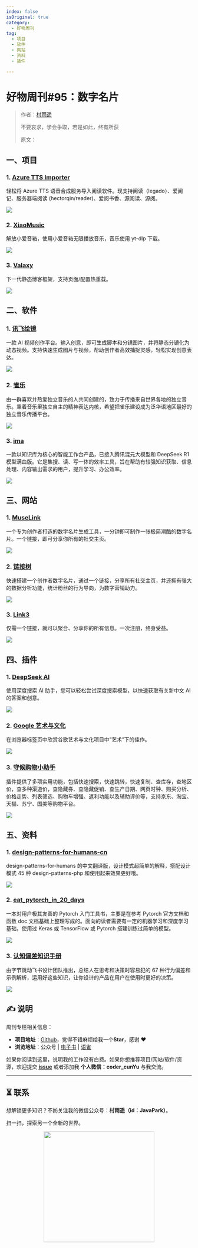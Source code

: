 ```yaml
---
index: false
isOriginal: true
category:
  - 好物周刊
tag:
  - 项目
  - 软件
  - 网站
  - 资料
  - 插件

---
```


# 好物周刊#95：数字名片

> 作者：[村雨遥](https://github.com/cunyu1943)
> 
> 不要哀求，学会争取，若是如此，终有所获
> 
> 原文：

## 一、项目

### 1. [Azure TTS Importer](https://github.com/yy4382/tts-importer)

轻松将 Azure TTS 语音合成服务导入阅读软件。现支持阅读（legado）、爱阅记、服务器端阅读 (hectorqin/reader)、爱阅书香、源阅读、源阅。

![](assets/0222-0228/1739750824207-780b0a8c-a6cd-4f05-9283-4f951e98231d.webp)

### 2. [XiaoMusic](https://github.com/hanxi/xiaomusic)

解放小爱音箱，使用小爱音箱无限播放音乐，音乐使用 yt-dlp 下载。

![](assets/0222-0228/1740096871986-442a24ff-25d2-4e3a-b561-a9ffd718411b.webp)

### 3. [Valaxy](https://github.com/YunYouJun/valaxy)

下一代静态博客框架，支持页面/配置热重载。

![](assets/0222-0228/1740356154583-84d59cb0-23b6-41b8-adee-9d5838e550be.webp)

## 二、软件

### 1. [讯飞绘镜](https://typemovie.art)

一款 AI 视频创作平台。输入创意，即可生成脚本和分镜图片，并将静态分镜化为动态视频。支持快速生成图片与视频，帮助创作者高效捕捉灵感，轻松实现创意表达。

![](assets/0222-0228/1740096533097-f52cc4cc-541f-4bc6-85eb-ae7224400e87.webp)

### 2. [雀乐](https://www.indie.cn)

由一群喜欢并热爱独立音乐的人共同创建的，致力于传播来自世界各地的独立音乐。秉着音乐里独立自主的精神表达内核，希望把雀乐建设成为泛华语地区最好的独立音乐传播平台。

![](assets/0222-0228/1740096657567-c3543c9f-3694-49ea-a5ba-be954af06562.webp)

### 3. [ima](https://ima.qq.com)

一款以知识库为核心的智能工作台产品，已接入腾讯混元大模型和 DeepSeek R1 模型满血版。它是集搜、读、写一体的效率工具，旨在帮助有较强知识获取、信息处理、内容输出需求的用户，提升学习、办公效率。

![](assets/0222-0228/1740356403791-5ad06b85-4de6-4023-bd84-a3d91c4b97f8.webp)

## 三、网站

### 1. [MuseLink](https://muselink.cc/)

一个专为创作者打造的数字名片生成工具，一分钟即可制作一张极简潮酷的数字名片。一个链接，即可分享你所有的社交主页。

![](assets/0222-0228/1740097299231-9397b50e-7f8f-417a-bdc3-58804227440f.webp)

### 2. [链接树](https://linktree.cn/)

快速搭建一个创作者数字名片，通过一个链接，分享所有社交主页，并还拥有强大的数据分析功能，统计粉丝的行为导向，为数字营销助力。

![](assets/0222-0228/1740097251650-34f224cd-9927-499a-ad1c-2baf6f252197.webp)

### 3. [Link3](https://www.link3.cc)

仅需一个链接，就可以聚合、分享你的所有信息。一次注册，终身受益。

![](assets/0222-0228/1740097232462-937f0c9b-6860-4f75-8002-57cc8b61c9b6.webp)

## 四、插件

### 1. [DeepSeek AI](https://chromewebstore.google.com/detail/deepseek-ai/npphdmcakmfhllhblkealgkeefamebih)

使用深度搜索 AI 助手，您可以轻松尝试深度搜索模型，以快速获取有关新中文 AI 的答案和创意。

![](assets/0222-0228/1740441752182-682ddc95-347a-4213-8ce5-3ec7dcda61f9.webp)

### 2. [Google 艺术与文化](https://chromewebstore.google.com/detail/google-艺术与文化/akimgimeeoiognljlfchpbkpfbmeapkh)

在浏览器标签页中欣赏谷歌艺术与文化项目中“艺术”下的佳作。

![](assets/0222-0228/1740441943325-2ebfa4e3-3c3f-4338-a80f-982f80b42684.webp)

### 3. [守候购物小助手](https://chromewebstore.google.com/detail/守候购物小助手/eafefjbddnbamfophdiiiemfkfocaahm)

插件提供了多项实用功能，包括快速搜索，快速跳转，快速复制、查库存，查地区价，查多种渠道价，查隐藏券、查隐藏促销、查生产日期、网页时钟、购买分析、价格走势、列表筛选、购物车增强、返利功能以及辅助评价等，支持京东、淘宝、天猫、苏宁、国美等购物平台。

![](assets/0222-0228/1740442143609-3af5424d-2ada-4273-a456-d32260e4ca1b.webp)

## 五、资料

### 1. [design-patterns-for-humans-cn](https://github.com/guanguans/design-patterns-for-humans-cn)

design-patterns-for-humans 的中文翻译版，设计模式超简单的解释，搭配设计模式 45 种 design-patterns-php 和使用起来效果更好哦。

![](assets/0222-0228/1740442580568-17ddbcb0-4242-40f3-b410-a0ab1d5736d0.webp)

### 2. [eat_pytorch_in_20_days](https://github.com/lyhue1991/eat_pytorch_in_20_days)

一本对用户极其友善的 Pytorch 入门工具书，主要是在参考 Pytorch 官方文档和函数 doc 文档基础上整理写成的。面向的读者需要有一定的机器学习和深度学习基础，使用过 Keras 或 TensorFlow 或 Pytorch 搭建训练过简单的模型。

![](assets/0222-0228/1740527398074-8a70820a-246c-43ac-a2ce-cefee14bd822.webp)

### 3. [认知偏差知识手册](https://imzl.com/cognitive-bias)

由字节跳动飞书设计团队推出，总结人在思考和决策时容易犯的 67 种行为偏差和示例解析，运用好这些知识，让你设计的产品在用户在使用时更好的决策。

![](assets/0222-0228/1740527685272-2019d3ea-c1e3-45cd-a63f-f02f1b736210.webp)

## ✍️ 说明

周刊专栏相关信息：

- **项目地址**：[Github](https://github.com/cunyu1943/weekly)，觉得不错麻烦给我一个**Star**，感谢 ❤️
- **浏览地址**：公众号 | [电子书](https://cunyu1943.github.io/weekly) | [语雀](https://yuque.com/cunyu1943/weekly)

如果你阅读到这里，说明我的工作没有白费。如果你想推荐项目/网站/软件/资源，欢迎提交 **[issue](https://github.com/cunyu1943/weekly/issues)** 或者添加我 **个人微信：coder_cunYu** 与我交流。

---

## ⏳ 联系

想解锁更多知识？不妨关注我的微信公众号：**村雨遥（id：JavaPark）**。

扫一扫，探索另一个全新的世界。

<center>
<img src="/contact/contact.png" width="300">
</center>


